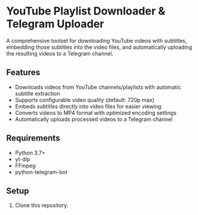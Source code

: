 # YouTube Playlist Downloader & Telegram Uploader

A comprehensive toolset for downloading YouTube videos with subtitles, embedding those subtitles into the video files, and automatically uploading the resulting videos to a Telegram channel.

## Features

- Downloads videos from YouTube channels/playlists with automatic subtitle extraction
- Supports configurable video quality (default: 720p max) 
- Embeds subtitles directly into video files for easier viewing 
- Converts videos to MP4 format with optimized encoding settings
- Automatically uploads processed videos to a Telegram channel

## Requirements

- Python 3.7+
- yt-dlp
- FFmpeg
- python-telegram-bot

## Setup

1. Clone this repository:
   
